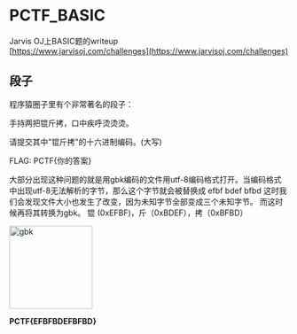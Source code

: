 # PCTF_BASIC
Jarvis OJ上BASIC题的writeup<br>
[https://www.jarvisoj.com/challenges](https://www.jarvisoj.com/challenges)

## 段子<br>

程序猿圈子里有个非常著名的段子：

手持两把锟斤拷，口中疾呼烫烫烫。

请提交其中"锟斤拷"的十六进制编码。(大写)

FLAG: PCTF{你的答案}

大部分出现这种问题的就是用gbk编码的文件用utf-8编码格式打开。当编码格式中出现utf-8无法解析的字节，那么这个字节就会被替换成 efbf bdef bfbd 这时我们会发现文件大小也发生了改变，因为未知字节全部变成三个未知字节。 而这时候再将其转换为gbk。
锟 (0xEFBF)，斤（0xBDEF），拷（0xBFBD）<br>

<img src="https://github.com/sunSUNQ/PCTF_BASIC/tree/master/picture/gbk.png" width="150" height="150" alt="gbk"/><br>

**PCTF{EFBFBDEFBFBD}**<br>

